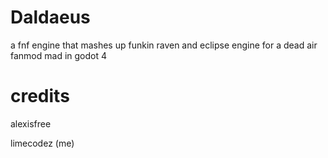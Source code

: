 # Daldaeus
a fnf engine that mashes up funkin raven and eclipse engine for a dead air fanmod mad in godot 4
# credits
alexisfree

limecodez (me)
